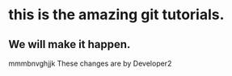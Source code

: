 # this is the amazing git tutorials.
## We will make it happen.
mmmbnvghjjk
These changes are by Developer2
